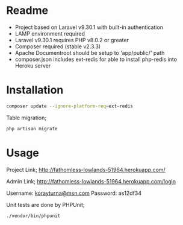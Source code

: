 # Readme
- Project based on Laravel v9.30.1 with built-in authentication
- LAMP environment required
- Laravel v9.30.1 requires PHP v8.0.2 or greater
- Composer required (stable v2.3.3)
- Apache Documentroot should be setup to 'app/public/' path
- composer.json includes ext-redis for able to install php-redis into Heroku server

# Installation

```bash
composer update --ignore-platform-req=ext-redis
```
Table migration;
```bash
php artisan migrate
```

# Usage

Project Link; http://fathomless-lowlands-51964.herokuapp.com/

Admin Link; http://fathomless-lowlands-51964.herokuapp.com/login

Username: korayturna@msn.com
Password: as12df34

Unit tests are done by PHPUnit;

```bash
./vendor/bin/phpunit
```

